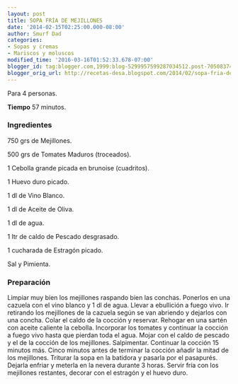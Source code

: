 ```yaml
---
layout: post
title: SOPA FRÍA DE MEJILLONES
date: '2014-02-15T02:25:00.000-08:00'
author: Smurf Dad
categories:
- Sopas y cremas
- Mariscos y moluscos
modified_time: '2016-03-16T01:52:33.678-07:00'
blogger_id: tag:blogger.com,1999:blog-5299957599287034512.post-7050837476374008319
blogger_orig_url: http://recetas-desa.blogspot.com/2014/02/sopa-fria-de-mejillones.html
---
```


Para 4 personas.

<b>Tiempo</b> 57 minutos.

<h3>Ingredientes</h3>


750 grs de Mejillones.

500 grs de Tomates Maduros (troceados).

1 Cebolla grande picada en brunoise (cuadritos).

1 Huevo duro picado.

1 dl de Vino Blanco.

1 dl de Aceite de Oliva.

1 dl de agua.

1 ltr de caldo de Pescado desgrasado.

1 cucharada de Estrag&oacute;n picado.

Sal y Pimienta.

<h3>Preparaci&oacute;n</h3>


Limpiar muy bien los mejillones raspando bien las conchas. Ponerlos en una cazuela con el vino blanco y 1 dl de agua. Llevar a ebullici&oacute;n a fuego vivo. Ir retirando los mejillones de la cazuela seg&uacute;n se van abriendo y dejarlos con una concha. Colar el caldo de la cocci&oacute;n y reservar. Rehogar en una sart&eacute;n con aceite caliente la cebolla. Incorporar los tomates y continuar la cocci&oacute;n a fuego vivo hasta que pierdan toda el agua. Mojar con el caldo de pescado y el de la cocci&oacute;n de los mejillones. Salpimentar. Continuar la cocci&oacute;n 15 minutos m&aacute;s. Cinco minutos antes de terminar la cocci&oacute;n a&ntilde;adir la mitad de los mejillones. Triturar la sopa en la batidora y pasarla por el pasapur&eacute;s. Dejarla enfriar y meterla en la nevera durante 3 horas. Servir fr&iacute;a con los mejillones restantes, decorar con el estrag&oacute;n y el huevo duro.

